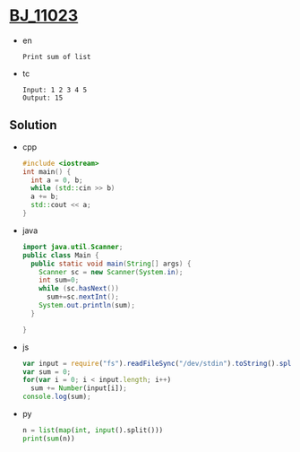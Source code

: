 # [BJ_11023](https://acmicpc.net/problem/11023)

* en

  ```en
  Print sum of list
  ```

* tc

  ```tc
  Input: 1 2 3 4 5
  Output: 15
  ```

## Solution

* cpp

  ```cpp
  #include <iostream>
  int main() {
    int a = 0, b;
    while (std::cin >> b)
    a += b;
    std::cout << a;
  }
  ```

* java

  ```java
  import java.util.Scanner;
  public class Main {
    public static void main(String[] args) {
      Scanner sc = new Scanner(System.in);
      int sum=0;
      while (sc.hasNext())
        sum+=sc.nextInt();
      System.out.println(sum);
    }

  }
  ```

* js

  ```js
  var input = require("fs").readFileSync("/dev/stdin").toString().split(" ");
  var sum = 0;
  for(var i = 0; i < input.length; i++)
    sum += Number(input[i]);
  console.log(sum);
  ```

* py

  ```py
  n = list(map(int, input().split()))
  print(sum(n))
  ```
